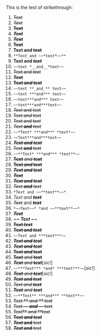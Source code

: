 This is the test of strikethrough:
   1. ~~Text~~
   2. ~~*Text*~~
   3. ~~**Text**~~
   4. ~~***Text***~~
   5. ~~**_Text_**~~
   6. **~~Text~~**
   7. **Text and ~~text~~**
   8. `**Text and ~~*text*~~**`
   9. **Text and *~~text~~***
   10. `~~text *__and__*text~~`
   11. ~~Text and *text*~~
   12. **~~*Text*~~**
   13. **~~Text *and text*~~**
   14. `~~text **_and_** text~~`
   15. `~~text ***and*** text~~`
   16. `~~text***and*** text~~`
   17. `~~text***and***text~~`
   18. ~~*Text* and text~~
   19. ~~Text *and* text~~
   20. ~~Text and *text*~~
   21. ~~*Text* **and** *text*~~
   22. `~~*Text* ***and*** *text*~~`
   23. `~~Text***and***text~~`
   24. ~~***Text and text***~~
   25. ~~Text **and** text~~
   26. `~~**Text* ***and*** *text**~~`
   27. ~~**Text** *and* **text**~~
   28. **~~Text *and* text~~**
   29. ***~~Text and text~~***
   30. ~~_**Text**_~~
   31. ~~_**Text and text**_~~
   32. ~~*Text **and** text*~~
   33. `*Text and ~~**text**~~*`
   34. *Text and **~~text~~***
   35. *~~Text~~* and *~~**text**~~*
   36. `*~~Text~~* *and ~~**text**~~*`
   37. **~~*Text*~~**
   38. **~~ *Text* ~~**
   39. **~~Text *text*~~**
   40. **~~Text and *text*~~**
   41. `~~Text and ***text***~~`
   42. **~~*Text and text*~~**
   43. *~~**Text and text**~~*
   44. ~~**Text *and* text**~~
   45. ~~**Text** *and* **text**~~
   46. ~~***Text*** *and* **text**~~[sic!]
   47. `~~***Text*** *and* ***text***~~`[sic!]
   48. ~~***Text*** *and **text***~~[sic!]
   49. **~~*Text* and *text*~~**
   50. *~~Text and **text**~~*
   51. ~~***Text*** *and **text***~~
   52. `~~**Text** ***and*** **text**~~`
   53. ~~Text ** *and* ** text~~
   54. ~~Text **— *and* —** text~~
   55. ~~Text** *and* **text~~
   56. ~~**Text *and text***~~
   57. ~~***Text* and** text~~
   58. ~~***Text* and** text~~  